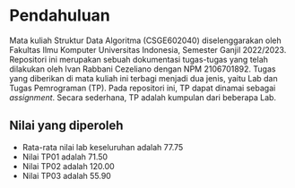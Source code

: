 # Pendahuluan
Mata kuliah Struktur Data Algoritma (CSGE602040) diselenggarakan oleh Fakultas Ilmu Komputer Universitas Indonesia, Semester Ganjil 2022/2023. Repositori ini merupakan sebuah dokumentasi tugas-tugas yang telah dilakukan oleh Ivan Rabbani Cezeliano dengan NPM 2106701892. Tugas yang diberikan di mata kuliah ini terbagi menjadi dua jenis, yaitu Lab dan Tugas Pemrograman (TP). Pada repositori ini, TP dapat dinamai sebagai *assignment*. Secara sederhana, TP adalah kumpulan dari beberapa Lab.

## Nilai yang diperoleh
- Rata-rata nilai lab keseluruhan adalah 77.75
- Nilai TP01 adalah 71.50
- Nilai TP02 adalah 120.00
- Nilai TP03 adalah 55.90